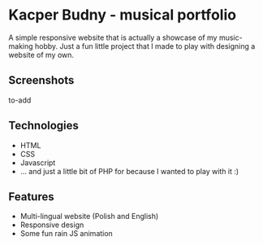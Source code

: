 # Kacper Budny - musical portfolio

A simple responsive website that is actually a showcase of my music-making hobby. Just a fun little project that I made to play with designing a website of my own.

## Screenshots

to-add

## Technologies
* HTML
* CSS
* Javascript
* ... and just a little bit of PHP for because I wanted to play with it :)

## Features
* Multi-lingual website (Polish and English)
* Responsive design
* Some fun rain JS animation
